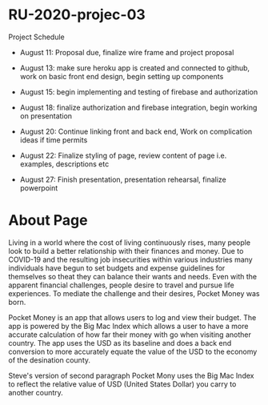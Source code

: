 # RU-2020-projec-03
Project Schedule

* August 11: Proposal due, finalize wire frame and project proposal

* August 13: make sure heroku app is created and connected to github, work on basic front end design, begin setting up components 

* August 15: begin implementing and testing of firebase and authorization

* August 18: finalize authorization and firebase integration, begin working on presentation

* August 20: Continue linking front and back end, Work on complication ideas if time permits

* August 22: Finalize styling of page, review content of page i.e. examples, descriptions etc

* August 27: Finish presentation, presentation rehearsal, finalize powerpoint


# About Page

Living in a world where the cost of living continuously rises, many people look to build a better relationship with their finances and money. Due to COVID-19 and the resulting job insecurities within various industries many individuals have begun to set budgets and expense guidelines for themselves so theat they can balance their wants and needs. Even with the apparent financial challenges, people desire to travel and pursue life experiences. To mediate the challenge and their desires, Pocket Money was born.

Pocket Money is an app that allows users to log and view their budget. The app is powered by the Big Mac Index which allows a user to have a more accurate calculation of how far their money with go when visiting another country.  The app uses the USD as its baseline and does a back end conversion to more accurately equate the value of the USD to the economy of the desination county.  

Steve's version of second paragraph 
Pocket Mony uses the Big Mac Index to reflect the relative value of USD (United States Dollar) you carry to another country. 

